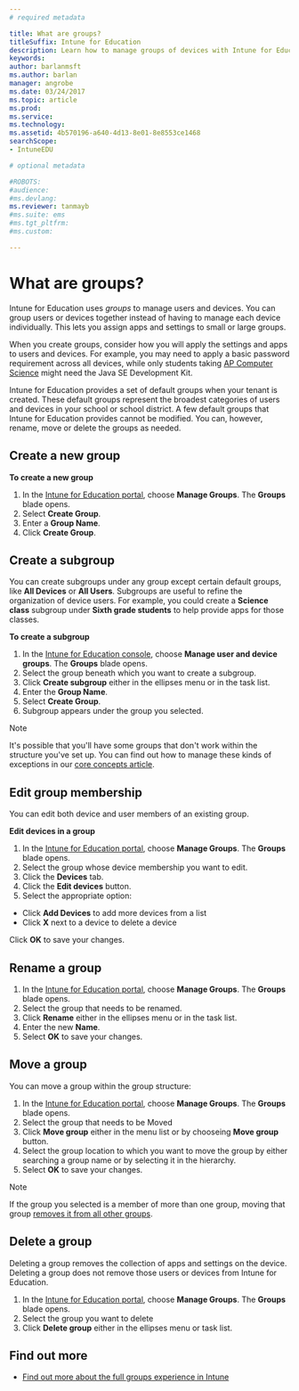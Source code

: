 ```yaml
---
# required metadata

title: What are groups?
titleSuffix: Intune for Education
description: Learn how to manage groups of devices with Intune for Education.
keywords:
author: barlanmsft
ms.author: barlan
manager: angrobe
ms.date: 03/24/2017
ms.topic: article
ms.prod:
ms.service:
ms.technology:
ms.assetid: 4b570196-a640-4d13-8e01-8e8553ce1468
searchScope:
- IntuneEDU

# optional metadata

#ROBOTS:
#audience:
#ms.devlang:
ms.reviewer: tanmayb
#ms.suite: ems
#ms.tgt_pltfrm:
#ms.custom:

---
```


# What are groups?

Intune for Education uses _groups_ to manage users and devices. You can group users or devices together instead of having to manage each device individually. This lets you assign apps and settings to small or large groups.

When you create groups, consider how you will apply the settings and apps to users and devices. For example, you may need to apply a basic password requirement across all devices, while only students taking [AP Computer Science](https://www.tealsk12.org) might need the Java SE Development Kit.

Intune for Education provides a set of default groups when your tenant is created. These default groups represent the broadest categories of users and devices in your school or school district. A few default groups that Intune for Education provides cannot be modified. You can, however, rename, move or delete the groups as needed.

## Create a new group

**To create a new group**

1.	In the [Intune for Education portal](https://intuneeducation.portal.azure.com), choose **Manage Groups**.  The **Groups** blade opens.
2.	Select **Create Group**.
3.	Enter a **Group Name**.
4.	Click **Create Group**.

## Create a subgroup
You can create subgroups under any group except certain default groups, like __All Devices__ or __All Users__. Subgroups are useful to refine the organization of device users.  For example, you could create a **Science class** subgroup under **Sixth grade students** to help provide apps for those classes.

**To create a subgroup**
1.	In the [Intune for Education console](https://intuneeducation.portal.azure.com), choose **Manage user and device groups**.  The **Groups** blade opens.
2. Select the group beneath which you want to create a subgroup.
3.	Click **Create subgroup** either in the ellipses menu or in the task list.
3.	Enter the **Group Name**.
4.	Select **Create Group**.
5.	Subgroup appears under the group you selected.

> [!NOTE]
> It's possible that you'll have some groups that don't work within the structure you've set up. You can find out how to manage these kinds of exceptions in our [core concepts article](core-concepts.md#what-is-group-inheritance).

## Edit group membership
You can edit both device and user members of an existing group.

**Edit devices in a group**
1.	In the [Intune for Education portal](https://intuneeducation.portal.azure.com), choose **Manage Groups**.  The **Groups** blade opens.
2. Select the group whose device membership you want to edit.
3. Click the **Devices** tab.
4. Click the **Edit devices** button.
5.	Select the appropriate option:
  - Click **Add Devices** to add more devices from a list
  - Click **X** next to a device to delete a device

  Click **OK** to save your changes.

## Rename a group

1.	In the [Intune for Education portal](https://intuneeducation.portal.azure.com), choose **Manage Groups**.  The **Groups** blade opens.
2. Select the group that needs to be renamed.
3.	Click **Rename** either in the ellipses menu or in the task list.
4.	Enter the new **Name**.
5.	Select **OK** to save your changes.

## Move a group
You can move a group within the group structure:
1.	In the [Intune for Education portal](https://intuneeducation.portal.azure.com), choose **Manage Groups**.  The **Groups** blade opens.
2. Select the group that needs to be Moved
3.	Click **Move group** either in the menu list or by chooseing **Move group** button.
4.	Select the group location to which you want to move the group by either searching a group name or by selecting it in the hierarchy.
5.	Select **OK** to save your changes.

> [!NOTE]
> If the group you selected is a member of more than one group, moving that group [removes it from all other groups](why-cant-i-move-this-group.md).

## Delete a group
Deleting a group removes the collection of apps and settings on the device. Deleting a group does not remove those users or devices from Intune for Education.

1.	In the [Intune for Education portal](https://intuneeducation.portal.azure.com), choose **Manage Groups**.  The **Groups** blade opens.
2. Select the group you want to delete
3.	Click **Delete group** either in the ellipses menu or task list.

## Find out more

- [Find out more about the full groups experience in Intune](https://docs.microsoft.com/intune/deploy-use/use-groups-to-manage-users-and-devices-with-microsoft-intune)
